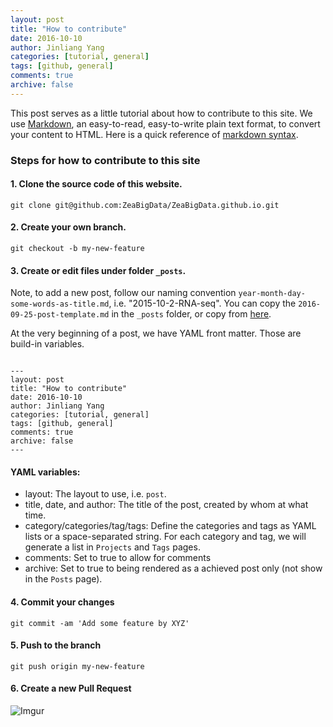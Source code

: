 ```yaml
---
layout: post
title: "How to contribute"
date: 2016-10-10
author: Jinliang Yang
categories: [tutorial, general]
tags: [github, general]
comments: true
archive: false
---
```


This post serves as a little tutorial about how to contribute to this site.
We use [Markdown](http://daringfireball.net/projects/markdown/), an easy-to-read, easy-to-write plain text format, to convert your content to HTML. Here is a quick reference of [markdown syntax](https://guides.github.com/pdfs/markdown-cheatsheet-online.pdf).


### Steps for how to contribute to this site

#### 1. Clone the source code of this website.

```
git clone git@github.com:ZeaBigData/ZeaBigData.github.io.git
```

#### 2. Create your own branch.

```
git checkout -b my-new-feature
```

#### 3. Create or edit files under folder `_posts`.

Note, to add a new post, follow our naming convention `year-month-day-some-words-as-title.md`, i.e. "2015-10-2-RNA-seq".
You can copy the `2016-09-25-post-template.md` in the `_posts` folder, or copy from [here](https://raw.githubusercontent.com/ZeaBigData/ZeaBigData.github.io/master/_posts/2016-09-25-post-template.md).

At the very beginning of a post, we have YAML front matter. Those are build-in variables.

```

---
layout: post  
title: "How to contribute"  
date: 2016-10-10  
author: Jinliang Yang  
categories: [tutorial, general]  
tags: [github, general]  
comments: true  
archive: false  
---

```

#### YAML variables:
- layout: The layout to use, i.e. `post`.
- title, date, and author: The title of the post, created by whom at what time.
- category/categories/tag/tags: Define the categories and tags as YAML lists or a space-separated string. For each category and tag, we will generate a list in `Projects` and `Tags` pages.
- comments: Set to true to allow for comments
- archive: Set to true to being rendered as a achieved post only (not show in the `Posts` page).




#### 4. Commit your changes

```
git commit -am 'Add some feature by XYZ'
```

#### 5. Push to the branch

```
git push origin my-new-feature
```

#### 6. Create a new Pull Request

![Imgur](http://i.imgur.com/jiPqAm8.png?2)
